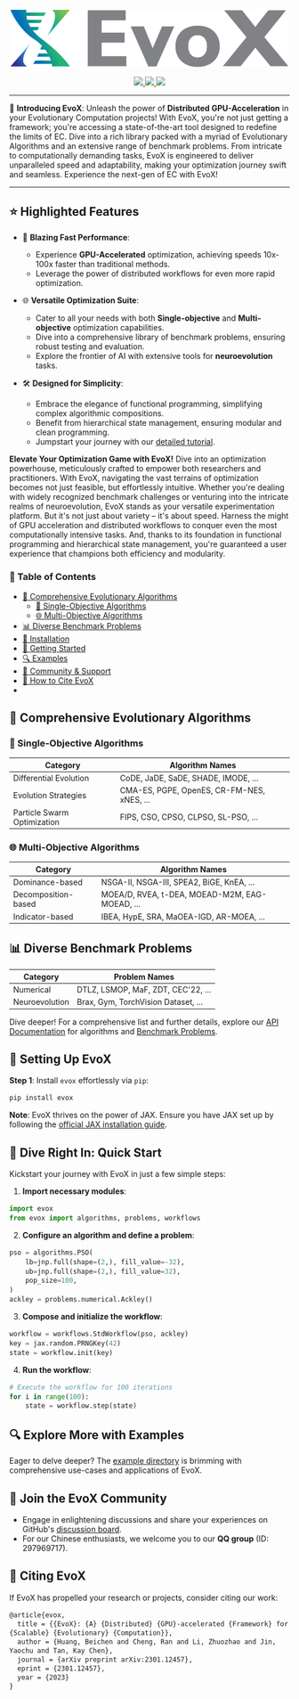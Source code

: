 <p align="center">
  <img src="https://raw.githubusercontent.com/EMI-Group/evox/main/docs/source/_static/evox_logo_with_title.svg" width="500px" alt="EvoX Logo"/>
</p>
<div align="center">
  <a href="https://evox.readthedocs.io/">
    <img src="https://img.shields.io/badge/docs-readthedocs-blue?style=for-the-badge" href="https://evox.readthedocs.io/">
  </a>
  <a href="https://arxiv.org/abs/2301.12457">
    <img src="https://img.shields.io/badge/paper-arxiv-red?style=for-the-badge">
  </a>
  <a href="https://github.com/EMI-Group/evox/actions/workflows/python-package.yml">
    <img src="https://img.shields.io/github/actions/workflow/status/EMI-Group/evox/python-package.yml?style=for-the-badge">
  </a>
</div>

---

🌟 **Introducing EvoX**: Unleash the power of **Distributed GPU-Acceleration** in your Evolutionary Computation projects! With EvoX, you're not just getting a framework; you're accessing a state-of-the-art tool designed to redefine the limits of EC. Dive into a rich library packed with a myriad of Evolutionary Algorithms and an extensive range of benchmark problems. From intricate to computationally demanding tasks, EvoX is engineered to deliver unparalleled speed and adaptability, making your optimization journey swift and seamless. Experience the next-gen of EC with EvoX!

---

## ⭐️ Highlighted Features

- 🚀 **Blazing Fast Performance**:
  - Experience **GPU-Accelerated** optimization, achieving speeds 10x-100x faster than traditional methods.
  - Leverage the power of distributed workflows for even more rapid optimization.
  
- 🌐 **Versatile Optimization Suite**:
  - Cater to all your needs with both **Single-objective** and **Multi-objective** optimization capabilities.
  - Dive into a comprehensive library of benchmark problems, ensuring robust testing and evaluation.
  - Explore the frontier of AI with extensive tools for **neuroevolution** tasks.
  
- 🛠️ **Designed for Simplicity**:
  - Embrace the elegance of functional programming, simplifying complex algorithmic compositions.
  - Benefit from hierarchical state management, ensuring modular and clean programming.
  - Jumpstart your journey with our [detailed tutorial](https://evox.readthedocs.io/en/latest/guide/index.html).

**Elevate Your Optimization Game with EvoX!** Dive into an optimization powerhouse, meticulously crafted to empower both researchers and practitioners. With EvoX, navigating the vast terrains of optimization becomes not just feasible, but effortlessly intuitive. Whether you're dealing with widely recognized benchmark challenges or venturing into the intricate realms of neuroevolution, EvoX stands as your versatile experimentation platform. But it's not just about variety – it's about speed. Harness the might of GPU acceleration and distributed workflows to conquer even the most computationally intensive tasks. And, thanks to its foundation in functional programming and hierarchical state management, you're guaranteed a user experience that champions both efficiency and modularity.

### 📑 Table of Contents

- [🧬 Comprehensive Evolutionary Algorithms](#-comprehensive-evolutionary-algorithms)
    - [🎯 Single-Objective Algorithms](#-single-objective-algorithms)
    - [🌐 Multi-Objective Algorithms](#-multi-objective-algorithms)
- [📊 Diverse Benchmark Problems](#-diverse-benchmark-problems)
- [🔧 Installation](#-setting-up-evox)
- [🚀 Getting Started](#-dive-right-in-quick-start)
- [🔍 Examples](#-explore-more-with-examples)
- [🤝 Community & Support](#-join-the-evox-community)
- [📝 How to Cite EvoX](#-citing-evox)
- 
## 🧬 Comprehensive Evolutionary Algorithms

### 🎯 Single-Objective Algorithms

| Category                    | Algorithm Names                             |
| --------------------------- | ------------------------------------------ |
| Differential Evolution      | CoDE, JaDE, SaDE, SHADE, IMODE, ...        |
| Evolution Strategies        | CMA-ES, PGPE, OpenES, CR-FM-NES, xNES, ... |
| Particle Swarm Optimization | FIPS, CSO, CPSO, CLPSO, SL-PSO, ...        |

### 🌐 Multi-Objective Algorithms

| Category           | Algorithm Names                                 |
| ------------------ | ---------------------------------------------- |
| Dominance-based    | NSGA-II, NSGA-III, SPEA2, BiGE, KnEA, ...      |
| Decomposition-based| MOEA/D, RVEA, t-DEA, MOEAD-M2M, EAG-MOEAD, ... |
| Indicator-based    | IBEA, HypE, SRA, MaOEA-IGD, AR-MOEA, ...       |

## 📊 Diverse Benchmark Problems

| Category      | Problem Names                           |
| ------------- | --------------------------------------- |
| Numerical     | DTLZ, LSMOP, MaF, ZDT, CEC'22,  ...    |
| Neuroevolution| Brax, Gym, TorchVision Dataset, ...    |

Dive deeper! For a comprehensive list and further details, explore our [API Documentation](https://evox.readthedocs.io/en/latest/api/algorithms/index.html) for algorithms and [Benchmark Problems](https://evox.readthedocs.io/en/latest/api/problems/index.html).

## 🔧 Setting Up EvoX

**Step 1**: Install `evox` effortlessly via `pip`:
```bash
pip install evox
```
**Note**: EvoX thrives on the power of JAX. Ensure you have JAX set up by following the [official JAX installation guide](https://github.com/google/jax?tab=readme-ov-file#installation).

## 🚀 Dive Right In: Quick Start

Kickstart your journey with EvoX in just a few simple steps:
1. **Import necessary modules**:
```python
import evox
from evox import algorithms, problems, workflows
```
2. **Configure an algorithm and define a problem**:
```python
pso = algorithms.PSO(
    lb=jnp.full(shape=(2,), fill_value=-32),
    ub=jnp.full(shape=(2,), fill_value=32),
    pop_size=100,
)
ackley = problems.numerical.Ackley()
```
3. **Compose and initialize the workflow**:
```python
workflow = workflows.StdWorkflow(pso, ackley)
key = jax.random.PRNGKey(42)
state = workflow.init(key)
```
4. **Run the workflow**:
```python
# Execute the workflow for 100 iterations
for i in range(100):
    state = workflow.step(state)
```

## 🔍 Explore More with Examples

Eager to delve deeper? The [example directory](https://github.com/EMI-Group/evox/tree/main/examples) is brimming with comprehensive use-cases and applications of EvoX.

## 🤝 Join the EvoX Community

- Engage in enlightening discussions and share your experiences on GitHub's [discussion board](https://github.com/EMI-Group/evox/discussions).
- For our Chinese enthusiasts, we welcome you to our **QQ group** (ID: 297969717).

## 📝 Citing EvoX

If EvoX has propelled your research or projects, consider citing our work:
```
@article{evox,
  title = {{EvoX}: {A} {Distributed} {GPU}-accelerated {Framework} for {Scalable} {Evolutionary} {Computation}},
  author = {Huang, Beichen and Cheng, Ran and Li, Zhuozhao and Jin, Yaochu and Tan, Kay Chen},
  journal = {arXiv preprint arXiv:2301.12457},
  eprint = {2301.12457},
  year = {2023}
}
```
